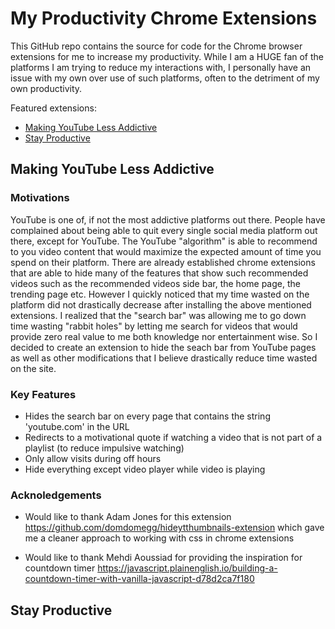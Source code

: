 # My Productivity Chrome Extensions

This GitHub repo contains the source for code for the Chrome browser extensions for me to increase my productivity. While I am a HUGE fan of the platforms I am trying to reduce my interactions with, I personally have an issue with my own over use of such platforms, often to the detriment of my own productivity.

Featured extensions:

-   [Making YouTube Less Addictive](#making-youtube-less-addictive)
-   [Stay Productive](#stay-productive)

## Making YouTube Less Addictive

### Motivations

YouTube is one of, if not the most addictive platforms out there. People have complained about being able to quit every single social media platform out there, except for YouTube. The YouTube "algorithm" is able to recommend to you video content that would maximize the expected amount of time you spend on their platform. There are already established chrome extensions that are able to hide many of the features that show such recommended videos such as the recommended videos side bar, the home page, the trending page etc. However I quickly noticed that my time wasted on the platform did not drastically decrease after installing the above mentioned extensions. I realized that the "search bar" was allowing me to go down time wasting "rabbit holes" by letting me search for videos that would provide zero real value to me both knowledge nor entertainment wise. So I decided to create an extension to hide the seach bar from YouTube pages as well as other modifications that I believe drastically reduce time wasted on the site.

### Key Features

-   Hides the search bar on every page that contains the string 'youtube.com' in the URL
-   Redirects to a motivational quote if watching a video that is not part of a playlist (to reduce impulsive watching)
-   Only allow visits during off hours
-   Hide everything except video player while video is playing

### Acknoledgements

-   Would like to thank Adam Jones for this extension https://github.com/domdomegg/hideytthumbnails-extension which gave me a cleaner approach to working with css in chrome extensions

-   Would like to thank Mehdi Aoussiad for providing the inspiration for countdown timer https://javascript.plainenglish.io/building-a-countdown-timer-with-vanilla-javascript-d78d2ca7f180

## Stay Productive

